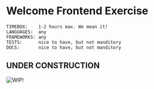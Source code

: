 # Welcome Frontend Exercise

```
TIMEBOX:    1-2 hours max. We mean it!
LANGUAGES:  any
FRAMEWORKS: any
TESTS:      nice to have, but not manditory
DOCS:       nice to have, but not manditory
```

## UNDER CONSTRUCTION
![WIP!](https://cdn.theatlantic.com/thumbor/60Ru-wmiq_yZj6n_KgL6XPnGnbw=/media/img/posts/2015/10/Dunes8119construction/original.gif) 
